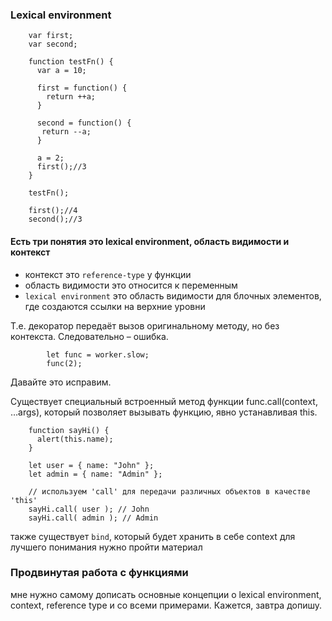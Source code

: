 ### Lexical environment
        
        var first;
        var second;
        
        function testFn() {
          var a = 10;
          
          first = function() {
            return ++a;
          }
        
          second = function() {
           return --a;
          }
        
          a = 2;
          first();//3
        }
        
        testFn();
        
        first();//4
        second();//3

#### Есть три понятия это lexical environment, область видимости и контекст

- контекст это `reference-type` у функции
- область видимости это относится к переменным
- `lexical environment` это область видимости для блочных элементов, где создаются ссылки на верхние уровни



Т.е. декоратор передаёт вызов оригинальному методу, но без контекста. Следовательно – ошибка.

            let func = worker.slow;
            func(2);

Давайте это исправим.

Существует специальный встроенный метод функции func.call(context, …args), который позволяет вызывать функцию, явно устанавливая this.

        function sayHi() {
          alert(this.name);
        }
        
        let user = { name: "John" };
        let admin = { name: "Admin" };
        
        // используем 'call' для передачи различных объектов в качестве 'this'
        sayHi.call( user ); // John
        sayHi.call( admin ); // Admin

также существует `bind`, который будет хранить в себе context для лучшего понимания нужно пройти материал


### Продвинутая работа с функциями 

мне нужно самому дописать основные концепции о lexical environment, context, reference type
и со всеми примерами. Кажется, завтра допишу.

